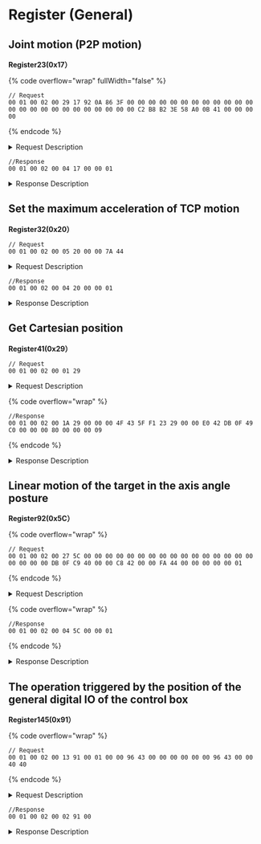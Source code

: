 # Register (General)

## Joint motion (P2P motion)

**Register23(0x17）**

{% code overflow="wrap" fullWidth="false" %}
```
// Request
00 01 00 02 00 29 17 92 0A 86 3F 00 00 00 00 00 00 00 00 00 00 00 00 00 00 00 00 00 00 00 00 00 00 00 00 C2 B8 B2 3E 58 A0 0B 41 00 00 00 00
```
{% endcode %}

<details>

<summary>Request Description</summary>

{% code overflow="wrap" %}
```
//00 01    U16, Transaction ID
//00 02    U16, Protocol Identifier
//00 29    U16, Length 
//17       U8, Register
//92 0A 86 3F    FP32, Joint1（J1=π/3）
//00 00 00 00    FP32, Joint2（J2=0）
//00 00 00 00    FP32, Joint3（J3=0）
//00 00 00 00    FP32, Joint4（J4=0）
//00 00 00 00    FP32, Joint5（J5=0）
//00 00 00 00    FP32, Joint6（J6=0）
//00 00 00 00    FP32, Joint7（J7=0）
//C2 B8 B2 3E    FP32, speed=20*π/180rad/s
//58 A0 0B 41    FP32, acceleration=500*π/180rad/s2
//00 00 00 00    FP32, motion time=0
```
{% endcode %}

</details>

```
//Response
00 01 00 02 00 04 17 00 00 01
```

<details>

<summary>Response Description</summary>

```
//00 01    U16, Transaction ID
//00 02    U16, Protocol Identifier
//00 04    U16, Length 
//17       U8, Register
//00       U8, State
//00 01    U16, Parameter
```

</details>

##

## Set the maximum acceleration of TCP motion

**Register32(0x20）**

```
// Request
00 01 00 02 00 05 20 00 00 7A 44
```

<details>

<summary>Request Description</summary>

```
//00 01    U16, Transaction ID
//00 02    U16, Protocol Identifier
//00 05    U16, Length 
//20       U8, Register
//00 00 7A 44    FP32, maxacc=1000mm/s2
```

</details>

```
//Response
00 01 00 02 00 04 20 00 00 01
```

<details>

<summary>Response Description</summary>

```
//00 01    U16, Transaction ID
//00 02    U16, Protocol Identifier
//00 04    U16, Length 
//20       U8, Register
//00       U8, State
```

</details>

## Get Cartesian position

**Register41(0x29）**

```
// Request
00 01 00 02 00 01 29
```

<details>

<summary>Request Description</summary>

```
//00 01    U16, Transaction ID
//00 02    U16, Protocol Identifier
//00 01    U16, Length 
//29       U8, Register
```

</details>

{% code overflow="wrap" %}
```
//Response
00 01 00 02 00 1A 29 00 00 00 4F 43 5F F1 23 29 00 00 E0 42 DB 0F 49 C0 00 00 00 80 00 00 00 09
```
{% endcode %}

<details>

<summary>Response Description</summary>

```
//00 01    U16, Transaction ID
//00 02    U16, Protocol Identifier
//00 1A    U16, Length 
//29       U8, Register
//00       U8, State
//00 00 4F 43	FP32, x=207mm
//00 00 00 00	FP32,y=0mm
//00 00 E0 42	FP32,z=112mm
//DB 0F 49 40	FP32,roll=π
//00 00 00 00	FP32,pitch=0
//00 00 00 00	FP32,yaw=0
```

</details>

## Linear motion of the target in the axis angle posture

**Register92(0x5C）**

{% code overflow="wrap" %}
```
// Request
00 01 00 02 00 27 5C 00 00 00 00 00 00 00 00 00 00 00 00 00 00 00 00 00 00 00 00 DB 0F C9 40 00 00 C8 42 00 00 FA 44 00 00 00 00 00 01
```
{% endcode %}

<details>

<summary>Request Description</summary>

{% code overflow="wrap" %}
```
//00 01    U16, Transaction ID
//00 02    U16, Protocol Identifier
//00 27    U16, Length 
//5C       U8, Register
//00 00 00 00	FP32,  X=0mm
//00 00 00 00	FP32,  Y=0mm
//00 00 00 00	FP32,  Z=0mm
//00 00 00 00	FP32,  Rx=0
//00 00 00 00	FP32,  Ry=0
//DB 0F C9 40	FP32,  Rz=2π
//00 00 C8 42	FP32,  speed=100mm/s
//00 00 FA 44	FP32,  acceleration=2000mm/s2
//00 00 00 00	FP32,  motion time=0

//00  U8
Motion coordinate system: 
0: represents base coordinate system motion
1: represents tool coordinate system motion

//01  U8
absolute pose
If the motion coordinate system is the base coordinate system
0: represents the given pose is an absolute pose
1: represents the given pose is a relative pose
The given parameters 1-6 coordinates are based on the current an offset of position
```
{% endcode %}

</details>

{% code overflow="wrap" %}
```
//Response
00 01 00 02 00 04 5C 00 00 01
```
{% endcode %}

<details>

<summary>Response Description</summary>

```
//00 01    U16, Transaction ID
//00 02    U16, Protocol Identifier
//00 04    U16, Length 
//5C       U8, Register
//00       U8, State
//00 01    U16, Parameter
```

</details>

## The operation triggered by the position of the general digital IO of the control box

**Register145(0x91）**

{% code overflow="wrap" %}
```
// Request
00 01 00 02 00 13 91 00 01 00 00 96 43 00 00 00 00 00 00 96 43 00 00 40 40
```
{% endcode %}

<details>

<summary>Request Description</summary>

```
//00 01    U16, Transaction ID
//00 02    U16, Protocol Identifier
//00 13    U16, Length 
//91       U8, Register
//00	   U8, iomum=0
//01	   U8, on:1, off:0
//00 00 96 43	FP32, x=300
//00 00 00 00	FP32, y=0
//00 00 96 43	FP32, z=300
//00 00 40 40	FP32, Tolerance radiustol_r=3

```

</details>

```
//Response
00 01 00 02 00 02 91 00
```

<details>

<summary>Response Description</summary>

```
//00 01    U16, Transaction ID
//00 02    U16, Protocol Identifier
//00 02    U16, Length 
//91       U8, Register
//00       U8, State
```

</details>
